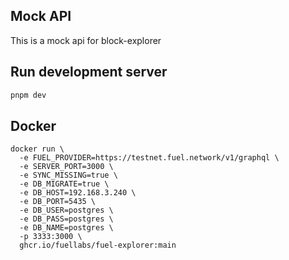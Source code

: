 ## Mock API

This is a mock api for block-explorer

## Run development server

```sh
pnpm dev
```

## Docker

```
docker run \
  -e FUEL_PROVIDER=https://testnet.fuel.network/v1/graphql \
  -e SERVER_PORT=3000 \
  -e SYNC_MISSING=true \
  -e DB_MIGRATE=true \
  -e DB_HOST=192.168.3.240 \
  -e DB_PORT=5435 \
  -e DB_USER=postgres \
  -e DB_PASS=postgres \
  -e DB_NAME=postgres \
  -p 3333:3000 \
  ghcr.io/fuellabs/fuel-explorer:main
```
